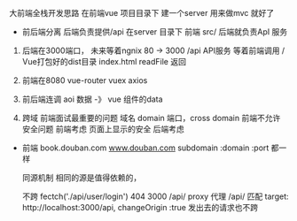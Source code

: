 大前端全栈开发思路
在前端vue 项目目录下 建一个server 用来做mvc 就好了

 - 前后端分离
   后端负责提供/api 在server 目录下
   前端 src/
   后端就负责ApI 服务


1. 后端在3000端口， 未来等着ngnix 80 -> 3000
 /api   API服务   等着前端调用  / Vue打包好的dist目录
 index.html readFile 返回

2. 前端在8080  vue-router vuex axios 
3. 前后端连调 aoi 数据  -》 vue  组件的data

4. 跨域 前端面试最重要的问题
   域名  domain  端口，cross domain 
   前端不允许 安全问题
   前端考虑 页面上显示的安全 
   后端考虑 

- 前端
 book.douban.com www.douban.com subdomain :domain :port  都一样
 
  同源机制  相同的源是值得依赖的，

  不跨 fectch('./api/user/login') 404
  3000 /api/ proxy 代理
  /api/ 匹配
  target: http://localhost:3000/api,
  changeOrigin :true
  发出去的请求也不跨